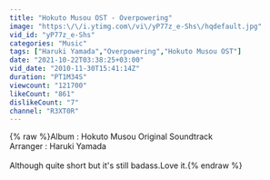```yaml
---
title: "Hokuto Musou OST - Overpowering"
image: "https:\/\/i.ytimg.com\/vi\/yP77z_e-Shs\/hqdefault.jpg"
vid_id: "yP77z_e-Shs"
categories: "Music"
tags: ["Haruki Yamada","Overpowering","Hokuto Musou OST"]
date: "2021-10-22T03:38:25+03:00"
vid_date: "2010-11-30T15:41:14Z"
duration: "PT1M34S"
viewcount: "121700"
likeCount: "861"
dislikeCount: "7"
channel: "R3XT0R"
---
```

{% raw %}Album : Hokuto Musou Original Soundtrack<br />Arranger : Haruki Yamada<br /><br />Although quite short but it's still badass.Love it.{% endraw %}
